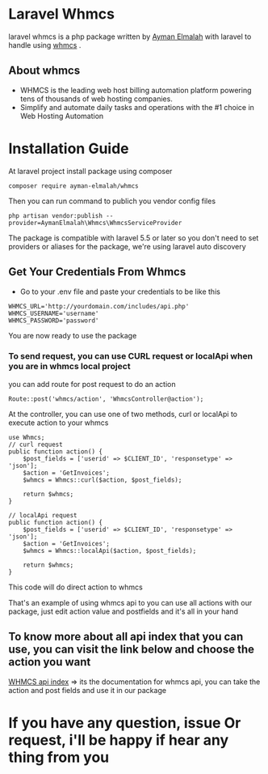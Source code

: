 # Laravel Whmcs
laravel whmcs is a php package written by [Ayman Elmalah](https://github.com/ayman-elmalah) with laravel to handle using [whmcs](https://www.whmcs.com/) . 

## About whmcs
- WHMCS is the leading web host billing automation platform powering tens of thousands of web hosting companies.
- Simplify and automate daily tasks and operations with the #1 choice in Web Hosting Automation

# Installation Guide
At laravel project install package using composer
```
composer require ayman-elmalah/whmcs
```
Then you can run command to publich you vendor config files
```
php artisan vendor:publish --provider=AymanElmalah\Whmcs\WhmcsServiceProvider
```
The package is compatible with laravel 5.5 or later so you don't need to set providers or aliases for the package, we're using laravel auto discovery

## Get Your Credentials From Whmcs
 - Go to your .env file and paste your credentials to be like this

 ```
 WHMCS_URL='http://yourdomain.com/includes/api.php'
 WHMCS_USERNAME='username'
 WHMCS_PASSWORD='password'
 ```
 
 You are now ready to use the package
 
 ### To send request, you can use CURL request or localApi when you are in whmcs local project
 you can add route for post request to do an action
 ```
 Route::post('whmcs/action', 'WhmcsController@action');
 ```
 At the controller, you can use one of two methods, curl or localApi to execute action to your whmcs
 ```
use Whmcs;
 // curl request
 public function action() {
     $post_fields = ['userid' => $CLIENT_ID', 'responsetype' => 'json'];
     $action = 'GetInvoices';
     $whmcs = Whmcs::curl($action, $post_fields);

     return $whmcs;
 }
   
 // localApi request
 public function action() {
     $post_fields = ['userid' => $CLIENT_ID', 'responsetype' => 'json'];
     $action = 'GetInvoices';
     $whmcs = Whmcs::localApi($action, $post_fields);
    
     return $whmcs;
 }
 ```
 This code will do direct action to whmcs
  
  That's an example of using whmcs api
  to you can use all actions with our package, just edit action value and postfields and it's all in your hand
  
  ## To know more about all api index that you can use, you can visit the link below and choose the action you want
  [WHMCS api index](https://developers.whmcs.com/api/api-index/) => its the documentation for whmcs api, you can take the action and post fields and use it in our package
   
   # If you have any question, issue Or request, i'll be happy if hear any thing from you
   

